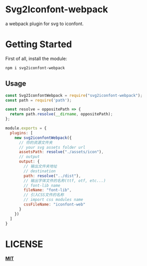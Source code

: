 # Svg2Iconfont-webpack
a webpack plugin for svg to iconfont.

# Getting Started
First of all, install the module:
```
npm i svg2iconfont-webpack
```

## Usage

```javascript
const Svg2IconfontWebpack = require("svg2iconfont-webpack");
const path = require('path');

const resolve = oppositePath => {
  return path.resolve(__dirname, oppositePath);
};

module.exports = {
  plugins: [
    new svg2iconfontWebpack({
      // 你的资源文件夹
      // your svg assets folder url
      assetsPath: resolve("./assets/icon"),
      // output
      output: {
        // 输出文件夹地址
        // destination
        path: resolve("../dist"),
        // 输出字体文件的名称(ttf, otf, etc...)
        // font-lib name
        fileName: "font-lib",
        // 引入CSS文件的名称
        // import css modules name
        cssFileName: "iconfont-web"
      }
    })
  ]
}

```

# LICENSE

#### [MIT](https://github.com/xdnloveme/Svg2Iconfont-webpack/blob/master/LICENSE)

